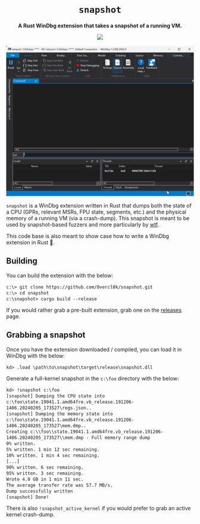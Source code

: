 <div align='center'>
  <h1><code>snapshot</code></h1>
  <p>
    <strong>A Rust WinDbg extension that takes a snapshot of a running VM.</strong>
  </p>
  <p>
    <img src='https://github.com/0vercl0k/snapshot/workflows/Builds/badge.svg'/>
  </p>
  <p>
    <img src='pics/snapshot.gif' />
  </p>
</div>

`snapshot` is a WinDbg extension written in Rust that dumps both the state of a CPU (GPRs, relevant MSRs, FPU state, segments, etc.) and the physical memory of a running VM (via a crash-dump). This snapshot is meant to be used by snapshot-based fuzzers and more particularly by [wtf](https://github.com/0vercl0k/wtf).

This code base is also meant to show case how to write a WinDbg extension in Rust 🦀.

## Building
You can build the extension with the below:
```text
c:\> git clone https://github.com/0vercl0k/snapshot.git
c:\> cd snapshot
c:\snapshot> cargo build --release
```

If you would rather grab a pre-built extension, grab one on the [releases](https://github.com/0vercl0k/snapshot/releases) page.

## Grabbing a snapshot
Once you have the extension downloaded / compiled, you can load it in WinDbg with the below:
```text
kd> .load \path\to\snapshot\target\release\snapshot.dll
```

Generate a full-kernel snapshot in the `c:\foo` directory with the below:
```text
kd> !snapshot c:\foo
[snapshot] Dumping the CPU state into c:\foo\state.19041.1.amd64fre.vb_release.191206-1406.20240205_173527\regs.json..
[snapshot] Dumping the memory state into c:\foo\state.19041.1.amd64fre.vb_release.191206-1406.20240205_173527\mem.dmp..
Creating c:\\foo\\state.19041.1.amd64fre.vb_release.191206-1406.20240205_173527\\mem.dmp - Full memory range dump
0% written.
5% written. 1 min 12 sec remaining.
10% written. 1 min 4 sec remaining.
[...]
90% written. 6 sec remaining.
95% written. 3 sec remaining.
Wrote 4.0 GB in 1 min 11 sec.
The average transfer rate was 57.7 MB/s.
Dump successfully written
[snapshot] Done!
```

There is also `!snapshot_active_kernel` if you would prefer to grab an active kernel crash-dump.
